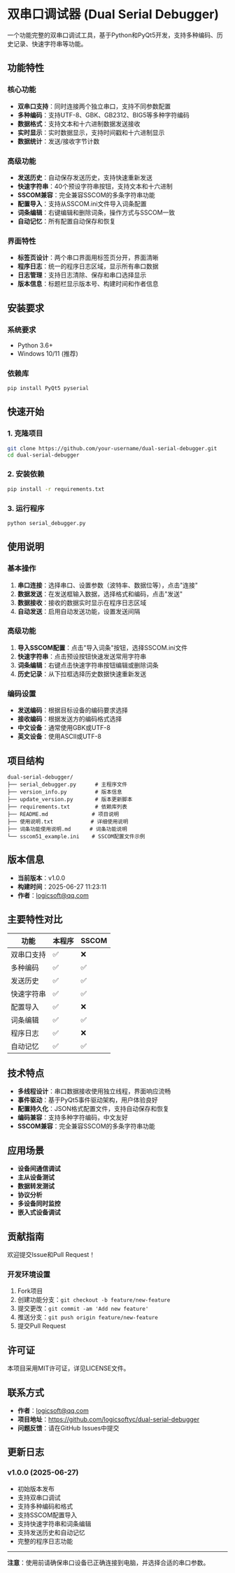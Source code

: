 # 双串口调试器 (Dual Serial Debugger)

一个功能完整的双串口调试工具，基于Python和PyQt5开发，支持多种编码、历史记录、快速字符串等功能。

## 功能特性

### 核心功能
- **双串口支持**：同时连接两个独立串口，支持不同参数配置
- **多种编码**：支持UTF-8、GBK、GB2312、BIG5等多种字符编码
- **数据格式**：支持文本和十六进制数据发送接收
- **实时显示**：实时数据显示，支持时间戳和十六进制显示
- **数据统计**：发送/接收字节计数

### 高级功能
- **发送历史**：自动保存发送历史，支持快速重新发送
- **快速字符串**：40个预设字符串按钮，支持文本和十六进制
- **SSCOM兼容**：完全兼容SSCOM的多条字符串功能
- **配置导入**：支持从SSCOM.ini文件导入词条配置
- **词条编辑**：右键编辑和删除词条，操作方式与SSCOM一致
- **自动记忆**：所有配置自动保存和恢复

### 界面特性
- **标签页设计**：两个串口界面用标签页分开，界面清晰
- **程序日志**：统一的程序日志区域，显示所有串口数据
- **日志管理**：支持日志清除、保存和串口选择显示
- **版本信息**：标题栏显示版本号、构建时间和作者信息

## 安装要求

### 系统要求
- Python 3.6+
- Windows 10/11 (推荐)

### 依赖库
```bash
pip install PyQt5 pyserial
```

## 快速开始

### 1. 克隆项目
```bash
git clone https://github.com/your-username/dual-serial-debugger.git
cd dual-serial-debugger
```

### 2. 安装依赖
```bash
pip install -r requirements.txt
```

### 3. 运行程序
```bash
python serial_debugger.py
```

## 使用说明

### 基本操作
1. **串口连接**：选择串口、设置参数（波特率、数据位等），点击"连接"
2. **数据发送**：在发送框输入数据，选择格式和编码，点击"发送"
3. **数据接收**：接收的数据实时显示在程序日志区域
4. **自动发送**：启用自动发送功能，设置发送间隔

### 高级功能
1. **导入SSCOM配置**：点击"导入词条"按钮，选择SSCOM.ini文件
2. **快速字符串**：点击预设按钮快速发送常用字符串
3. **词条编辑**：右键点击快速字符串按钮编辑或删除词条
4. **历史记录**：从下拉框选择历史数据快速重新发送

### 编码设置
- **发送编码**：根据目标设备的编码要求选择
- **接收编码**：根据发送方的编码格式选择
- **中文设备**：通常使用GBK或UTF-8
- **英文设备**：使用ASCII或UTF-8

## 项目结构

```
dual-serial-debugger/
├── serial_debugger.py      # 主程序文件
├── version_info.py         # 版本信息
├── update_version.py       # 版本更新脚本
├── requirements.txt        # 依赖库列表
├── README.md              # 项目说明
├── 使用说明.txt            # 详细使用说明
├── 词条功能使用说明.md      # 词条功能说明
└── sscom51_example.ini    # SSCOM配置文件示例
```

## 版本信息

- **当前版本**：v1.0.0
- **构建时间**：2025-06-27 11:23:11
- **作者**：logicsoft@qq.com

## 主要特性对比

| 功能 | 本程序 | SSCOM |
|------|--------|-------|
| 双串口支持 | ✅ | ❌ |
| 多种编码 | ✅ | ✅ |
| 发送历史 | ✅ | ✅ |
| 快速字符串 | ✅ | ✅ |
| 配置导入 | ✅ | ❌ |
| 词条编辑 | ✅ | ✅ |
| 程序日志 | ✅ | ❌ |
| 自动记忆 | ✅ | ✅ |

## 技术特点

- **多线程设计**：串口数据接收使用独立线程，界面响应流畅
- **事件驱动**：基于PyQt5事件驱动架构，用户体验良好
- **配置持久化**：JSON格式配置文件，支持自动保存和恢复
- **编码兼容**：支持多种字符编码，中文友好
- **SSCOM兼容**：完全兼容SSCOM的多条字符串功能

## 应用场景

- **设备间通信调试**
- **主从设备测试**
- **数据转发测试**
- **协议分析**
- **多设备同时监控**
- **嵌入式设备调试**

## 贡献指南

欢迎提交Issue和Pull Request！

### 开发环境设置
1. Fork项目
2. 创建功能分支：`git checkout -b feature/new-feature`
3. 提交更改：`git commit -am 'Add new feature'`
4. 推送分支：`git push origin feature/new-feature`
5. 提交Pull Request

## 许可证

本项目采用MIT许可证，详见LICENSE文件。

## 联系方式

- **作者**：logicsoft@qq.com
- **项目地址**：https://github.com/logicsoftyc/dual-serial-debugger
- **问题反馈**：请在GitHub Issues中提交

## 更新日志

### v1.0.0 (2025-06-27)
- 初始版本发布
- 支持双串口调试
- 支持多种编码和格式
- 支持SSCOM配置导入
- 支持快速字符串和词条编辑
- 支持发送历史和自动记忆
- 完整的程序日志功能

---

**注意**：使用前请确保串口设备已正确连接到电脑，并选择合适的串口参数。 